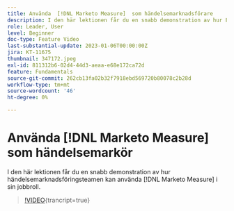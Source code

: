 ```yaml
---
title: Använda  [!DNL Marketo Measure]  som händelsemarknadsförare
description: I den här lektionen får du en snabb demonstration av hur Events Marketing-team kan använda  [!DNL Marketo Measure]  i sin jobbroll.
role: Leader, User
level: Beginner
doc-type: Feature Video
last-substantial-update: 2023-01-06T00:00:00Z
jira: KT-11675
thumbnail: 347172.jpeg
exl-id: 811312b6-02d4-44d3-aeaa-e68e172ca72d
feature: Fundamentals
source-git-commit: 262cb13fa02b32f7918ebd569720b80078c2b28d
workflow-type: tm+mt
source-wordcount: '46'
ht-degree: 0%

---
```


# Använda [!DNL Marketo Measure] som händelsemarkör

I den här lektionen får du en snabb demonstration av hur händelsemarknadsföringsteamen kan använda [!DNL Marketo Measure] i sin jobbroll.

>[!VIDEO](https://video.tv.adobe.com/v/347172/?learn=on){trancript=true}

